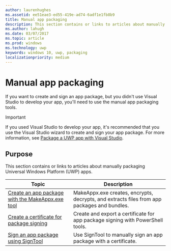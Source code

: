 ```yaml
---
author: laurenhughes
ms.assetid: ee51eae3-ed55-419e-ad74-6adf1e1fb8b9
title: Manual app packaging
description: This section contains or links to articles about manually packaging Universal Windows Platform (UWP) apps.
ms.author: lahugh
ms.date: 03/07/2017
ms.topic: article
ms.prod: windows
ms.technology: uwp
keywords: windows 10, uwp, packaging
localizationpriority: medium
---
```


# Manual app packaging

If you want to create and sign an app package, but you didn't use Visual Studio to develop your app, you'll need to use the manual app packaging tools.

> [!IMPORTANT] 
> If you used Visual Studio to develop your app, it's recommended that you use the Visual Studio wizard to create and sign your app package. For more information, see [Package a UWP app with Visual Studio](https://msdn.microsoft.com/windows/uwp/packaging/packaging-uwp-apps).

## Purpose

This section contains or links to articles about manually packaging Universal Windows Platform (UWP) apps.

| Topic | Description |
|-------|-------------|
| [Create an app package with the MakeAppx.exe tool](create-app-package-with-makeappx-tool.md) | MakeAppx.exe creates, encrypts, decrypts, and extracts files from app packages and bundles. |
| [Create a certificate for package signing](create-certificate-package-signing.md) | Create and export a certificate for app package signing with PowerShell tools. |
| [Sign an app package using SignTool](sign-app-package-using-signtool.md) | Use SignTool to manually sign an app package with a certificate. |